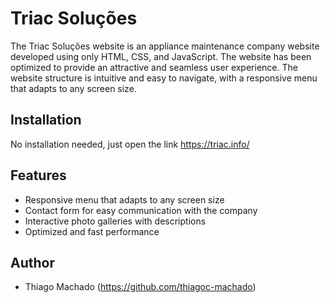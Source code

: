 Triac Soluções
==============

The Triac Soluções website is an appliance maintenance company website developed using only HTML, CSS, and JavaScript. The website has been optimized to provide an attractive and seamless user experience. The website structure is intuitive and easy to navigate, with a responsive menu that adapts to any screen size.

Installation
------------

No installation needed, just open the link <https://triac.info/>

Features
--------

-   Responsive menu that adapts to any screen size
-   Contact form for easy communication with the company
-   Interactive photo galleries with descriptions
-   Optimized and fast performance


Author
------

-   Thiago Machado (<https://github.com/thiagoc-machado>)
